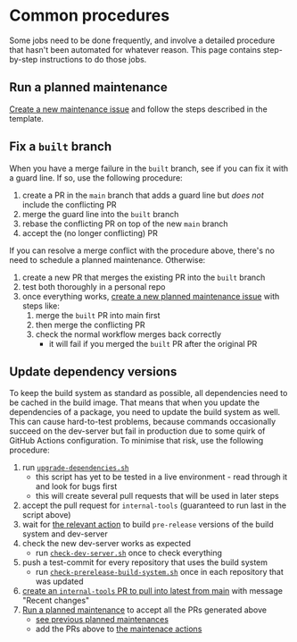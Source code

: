 # Common procedures

Some jobs need to be done frequently, and involve a detailed procedure that hasn't been automated for whatever reason.  This page contains step-by-step instructions to do those jobs.

## Run a planned maintenance

[Create a new maintenance issue](https://github.com/sleepdiary/internal-tools/issues/new?assignees=&labels=planned-maintenance&template=planned-maintenance.md&title=Planned+maintenance%3A+TODO%3A+purpose+of+this+maintenance) and follow the steps described in the template.

## Fix a `built` branch

When you have a merge failure in the `built` branch, see if you can fix it with a guard line.  If so, use the following procedure:

1. create a PR in the `main` branch that adds a guard line but *does not* include the conflicting PR
2. merge the guard line into the `built` branch
3. rebase the conflicting PR on top of the new `main` branch
4. accept the (no longer conflicting) PR

If you can resolve a merge conflict with the procedure above, there's no need to schedule a planned maintenance.  Otherwise:

1. create a new PR that merges the existing PR into the `built` branch
2. test both thoroughly in a personal repo
3. once everything works, [create a new planned maintenance issue](https://github.com/sleepdiary/internal-tools/issues/new?assignees=&labels=planned-maintenance&template=planned-maintenance.md&title=Planned+maintenance%3A+Fix+the+built+branch) with steps like:
   1. merge the `built` PR into main first
   2. then merge the conflicting PR
   3. check the normal workflow merges back correctly
      - it will fail if you merged the `built` PR after the original PR

## Update dependency versions

To keep the build system as standard as possible, all dependencies need to be cached in the build image.  That means that when you update the dependencies of a package, you need to update the build system as well.  This can cause hard-to-test problems, because commands occasionally succeed on the dev-server but fail in production due to some quirk of GitHub Actions configuration.  To minimise that risk, use the following procedure:

1. run [`upgrade-dependencies.sh`](https://github.com/sleepdiary/internal-tools/blob/main/bin/upgrade-dependencies.sh)
   * this script has yet to be tested in a live environment - read through it and look for bugs first
   * this will create several pull requests that will be used in later steps
2. accept the pull request for `internal-tools` (guaranteed to run last in the script above)
3. wait for [the relevant action](https://github.com/sleepdiary/internal-tools/actions/workflows/main.yml) to build `pre-release` versions of the build system and dev-server
4. check the new dev-server works as expected
   * run [`check-dev-server.sh`](https://github.com/sleepdiary/internal-tools/blob/main/bin/check-dev-server.sh) once to check everything
5. push a test-commit for every repository that uses the build system
   * run [`check-prerelease-build-system.sh`](https://github.com/sleepdiary/internal-tools/blob/main/bin/check-prerelease-build-system.sh) once in each repository that was updated
6. [create an `internal-tools` PR to pull into latest from main](https://github.com/sleepdiary/internal-tools/compare/latest...main?expand=1) with message "Recent changes"
7. [Run a planned maintenance](https://github.com/sleepdiary/internal-tools/issues/new?assignees=&labels=planned-maintenance&template=planned-maintenance.md&title=Planned+maintenance%3A+Update+dependencies+for+every+repository) to accept all the PRs generated above
   * [see previous planned maintenances](https://github.com/sleepdiary/internal-tools/issues?q=label%3Aplanned-maintenance)
   * add the PRs above to [the maintenace actions](https://github.com/sleepdiary/planned-maintenance-info/edit/main/index.js)
